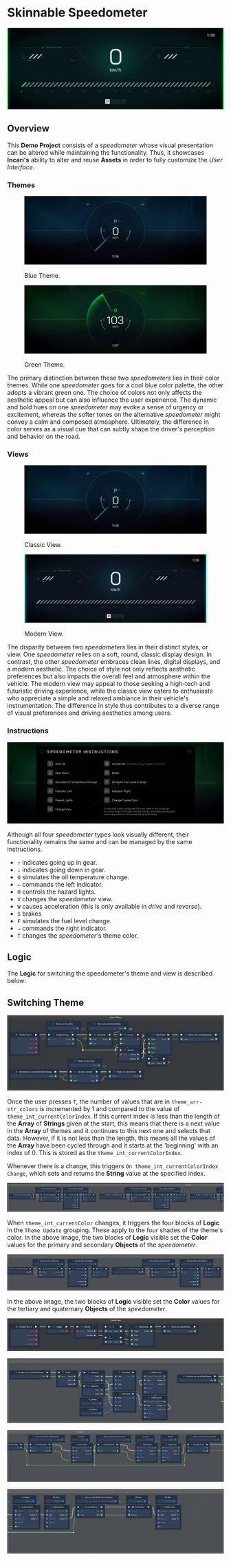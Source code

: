 # Skinnable Speedometer

![](../.gitbook/assets/demoskinnable/greenmodern.png)

## Overview

This **Demo Project** consists of a *speedometer* whose visual presentation can be altered while maintaining the functionality. Thus, it showcases **Incari's** ability to alter and reuse **Assets** in order to fully customize the *User Interface*.

### Themes

<div>
<figure><img src="../.gitbook/assets/demoskinnable/bluetheme.png" alt=""><figcaption><p>Blue Theme.</p></figcaption></figure>
<figure><img src="../.gitbook/assets/demoskinnable/greentheme.png" alt=""><figcaption><p>Green Theme.</p></figcaption></figure>
</div>

The primary distinction between these two *speedometers* lies in their color themes. While one *speedometer* goes for a cool blue color palette, the other adopts a vibrant green one. The choice of colors not only affects the aesthetic appeal but can also influence the user experience. The dynamic and bold hues on one *speedometer* may evoke a sense of urgency or excitement, whereas the softer tones on the alternative *speedometer* might convey a calm and composed atmosphere. Ultimately, the difference in color serves as a visual cue that can subtly shape the driver's perception and behavior on the road.


### Views

<div>
<figure><img src="../.gitbook/assets/demoskinnable/bluetheme.png" alt=""><figcaption><p>Classic View.</p></figcaption></figure>
<figure><img src="../.gitbook/assets/demoskinnable/bluemodern.png" alt=""><figcaption><p>Modern View.</p></figcaption></figure>
</div>


The disparity between two *speedometers* lies in their distinct styles, or view. One *speedometer* relies on a soft, round, classic display design. In contrast, the other *speedometer* embraces clean lines, digital displays, and a modern aesthetic. The choice of style not only reflects aesthetic preferences but also impacts the overall feel and atmosphere within the vehicle. The modern view may appeal to those seeking a high-tech and futuristic driving experience, while the classic view caters to enthusiasts who appreciate a simple and relaxed ambiance in their vehicle's instrumentation. The difference in style thus contributes to a diverse range of visual preferences and driving aesthetics among users.

### Instructions

![](../.gitbook/assets/demoskinnable/instructions.png)

Although all four *speedometer* types look visually different, their functionality remains the same and can be managed by the same instructions. 

* `↑` indicates going up in gear.
* `↓` indicates going down in gear.
* `O` simulates the oil temperature change.
* `←` commands the left indicator.
* `H` controls the hazard lights.
* `V` changes the *speedometer* view.
* `W` causes acceleration (this is only available in *drive* and *reverse*).
* `S` brakes
* `F` simulates the fuel level change.
* `→` commands the right indicator.
* `T` changes the *speedometer*'s theme color.

## Logic

The **Logic** for switching the speedometer's theme and view is described below:

## Switching Theme

![Logic that Controls the Speedometer's Theme.](../.gitbook/assets/controlthemeimage.png)

Once the user presses `T`, the number of values that are in `theme_arr-str_colors` is incremented by 1 and compared to the value of `theme_int_currentColorIndex`. If this current index is less than the length of the **Array** of **Strings** given at the start, this means that there is a next value in the **Array** of themes and it continues to this next one and selects that data. However, if it is not less than the length, this means all the values of the **Array** have been cycled through and it starts at the 'beginning' with an index of 0. This is stored as the `theme_int_currentColorIndex`.  

Whenever there is a change, this triggers `On theme_int_currentColorIndex Change`, which sets and returns the **String** value at the specified index. 

![Logic that Updates the Speedometer's Theme Part 1](../.gitbook/assets/themeupdate1.png)

When `theme_int_currentColor` changes, it triggers the four blocks of **Logic** in the `Theme Update` grouping. These apply to the four shades of the theme's color. In the above image, the two blocks of **Logic** visible set the **Color** values for the primary and secondary **Objects** of the *speedometer*.

![Logic that Updates the Speedometer's Theme Part 2](../.gitbook/assets/themeupdate2.png)

In the above image, the two blocks of **Logic** visible set the **Color** values for the tertiary and quaternary **Objects** of the *speedometer*. 

![Logic that Changes the Speedometer's View.](../.gitbook/assets/controlviewimage.png)

![Logic that Updates the Speedometer's View Part 1](../.gitbook/assets/viewupdate3.png)

![Logic that Updates the Speedometer's View Part 2](../.gitbook/assets/viewupdate4.png)

![Logic that Updates the Speedometer's View Part 3](../.gitbook/assets/viewupdate5.png)
